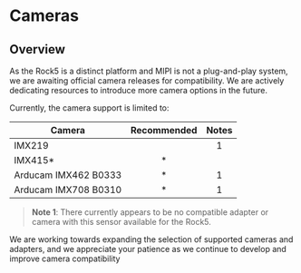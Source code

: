 # Cameras

## Overview

As the Rock5 is a distinct platform and MIPI is not a plug-and-play system, we are awaiting official camera releases for compatibility. We are actively dedicating resources to introduce more camera options in the future.

Currently, the camera support is limited to:

| Camera                   | Recommended | Notes |
| ------------------------ | :---------: | :---: |
| IMX219                   |             |   1   |
| IMX415*                  |      *      |       |
| Arducam IMX462 B0333     |      *      |   1   |
| Arducam IMX708 B0310     |      *      |   1   |


> **Note 1**: There currently appears to be no compatible adapter or camera with this sensor available for the Rock5.

We are working towards expanding the selection of supported cameras and adapters, and we appreciate your patience as we continue to develop and improve camera compatibility